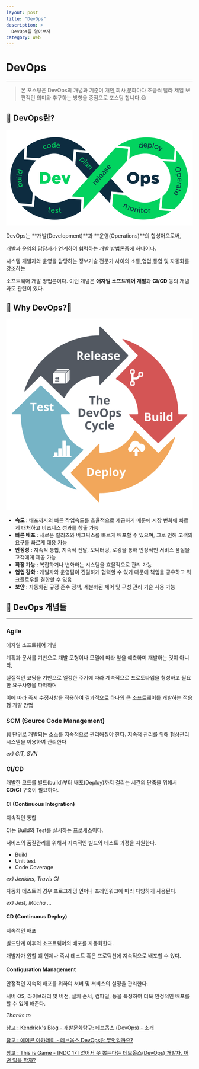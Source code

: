```yaml
---
layout: post
title: "DevOps"
description: >
  DevOps를 알아보자
category: Web
---
```


# DevOps

---

> 본 포스팅은 DevOps의 개념과 기준이 개인,회사,문화마다 조금씩 달라 제일 보편적인 의미와
> 추구하는 방향을 중점으로 포스팅 합니다.😄

## 🧐 DevOps란?

![DEVOPS](/assets/images/devops/devops1.png)

DevOps는 **개발(Development)**과 **운영(Operations)**의 합성어으로써,

개발과 운영의 담당자가 연계하여 협력하는 개발 방법론중에 하나이다.

시스템 개발자와 운영을 담당하는 정보기술 전문가 사이의 소통,협업,통합 및 자동화를 강조하는

소프트웨어 개발 방법론이다. 이런 개념은 **애자일 소프트웨어 개발**과 **CI/CD** 등의 개념과도 관련이 있다.


## 🧐 Why DevOps?🙌

![DEVOPS](/assets/images/devops/devops2.png)

- **속도** : 배포까지의 빠른 작업속도를 효율적으로 제공하기 때문에 시장 변화에 빠르게 대처하고 비즈니스 성과를 창출 가능
- **빠른 배포** : 새로운 릴리즈와 버그픽스를 빠르게 배포할 수 있으며, 그로 인해 고객의 요구를 빠르게 대응 가능
- **안정성** : 지속적 통합, 지속적 전달, 모니터링, 로깅을 통해 안정적인 서비스 품질을 고객에게 제공 가능
- **확장 가능** : 복잡하거나 변화하는 시스템을 효율적으로 관리 가능
- **협업 강화** : 개발자와 운영팀이 긴밀하게 협력할 수 있기 때문에 책임을 공유하고 워크플로우를 결합할 수 있음
- **보안** : 자동화된 규정 준수 정책, 세분화된 제어 및 구성 관리 기술 사용 가능


## 📝 DevOps 개념들

---
### Agile

애자일 소프트웨어 개발 

계획과 문서를 기반으로 개발 모형이나 모델에 따라 앞을 예측하며 개발하는 것이 아니라,

실질적인 코딩을 기반으로 일정한 주기에 따라 계속적으로 프로토타입을 형성하고 필요한 요구사항을 파악하며

이에 따라 즉시 수정사항을 적용하여 결과적으로 하나의 큰 소프트웨어를 개발하는 적응형 개발 방법

### SCM (Source Code Management)

팀 단위로 개발되는 소스를 지속적으로 관리해줘야 한다.
지속적 관리를 위해 형상관리 시스템을 이용하여 관리한다

*ex) GIT, SVN*

### CI/CD

개발한 코드를 빌드(build)부터 배포(Deploy)까지 걸리는 시간의 단축을 위해서 **CD/CI** 구축이 필요하다.

#### CI (Continuous Integration)

지속적인 통합

CI는 Build와 Test를 실시하는 프로세스이다.

서비스의 품질관리를 위해서 지속적인 빌드와 테스트 과정을 지원한다.

- Build
- Unit test
- Code Coverage

*ex) Jenkins, Travis CI*

자동화 테스트의 경우 프로그래밍 언어나 프레임워크에 따라 다양하게 사용된다.

*ex) Jest, Mocha ...*

#### CD (Continuous Deploy)

지속적인 배포

빌드단계 이후의 소프트웨어의 배포를 자동화한다.

개발자가 원할 떄 언제나 즉시 테스트 혹은 프로덕션에 지속적으로 배포할 수 있다.

#### Configuration Management

안정적인 지속적 배포를 위하여 서버 및 서비스의 설정을 관리한다.

서버 OS, 라이브러리 및 버전, 설치 순서, 컴파일, 등을 특정하여 더욱 안정적인 배포를 할 수 있게 해준다.

*Thanks to*

[참고 : Kendrick's Blog - 개발문화탐구: 데브옵스 (DevOps) - 소개](https://blog.sonim1.com/231)

[참고 : 에이콘 아카데미 - 데브옵스 DevOps란 무엇일까요?](https://blog.naver.com/PostView.nhn?blogId=acornedu&logNo=221519913222&from=search&redirect=Log&widgetTypeCall=true&directAccess=false)

[참고 : This is Game - [NDC 17] 없어서 못 뽑는다는 데브옵스(DevOps) 개발자, 어떤 일을 할까?](http://www.thisisgame.com/webzine/news/nboard/4/?n=71605)